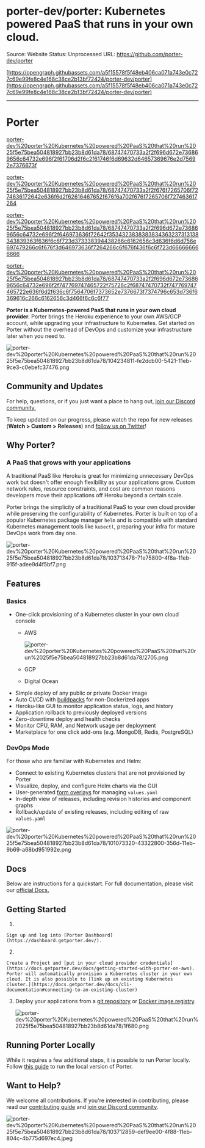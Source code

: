 # porter-dev/porter: Kubernetes powered PaaS that runs in your own cloud.

Source: Website
Status: Unprocessed
URL: https://github.com/porter-dev/porter

[https://opengraph.githubassets.com/a5f15578f5f48eb406ca071a743e0c727c69e99fe8c4e168c38ce2b13bf72424/porter-dev/porter](https://opengraph.githubassets.com/a5f15578f5f48eb406ca071a743e0c727c69e99fe8c4e168c38ce2b13bf72424/porter-dev/porter)

---

# Porter

[porter-dev%20porter%20Kubernetes%20powered%20PaaS%20that%20run%2025f5e75bea504818927bb23b8d61da78/68747470733a2f2f696d672e736869656c64732e696f2f61706d2f6c2f61746f6d69632d64657369676e2d75692e7376673f](porter-dev%20porter%20Kubernetes%20powered%20PaaS%20that%20run%2025f5e75bea504818927bb23b8d61da78/68747470733a2f2f696d672e736869656c64732e696f2f61706d2f6c2f61746f6d69632d64657369676e2d75692e7376673f)

[porter-dev%20porter%20Kubernetes%20powered%20PaaS%20that%20run%2025f5e75bea504818927bb23b8d61da78/68747470733a2f2f676f7265706f7274636172642e636f6d2f62616467652f676f6a702f676f7265706f727463617264](porter-dev%20porter%20Kubernetes%20powered%20PaaS%20that%20run%2025f5e75bea504818927bb23b8d61da78/68747470733a2f2f676f7265706f7274636172642e636f6d2f62616467652f676f6a702f676f7265706f727463617264)

[porter-dev%20porter%20Kubernetes%20powered%20PaaS%20that%20run%2025f5e75bea504818927bb23b8d61da78/68747470733a2f2f696d672e736869656c64732e696f2f646973636f72642f3534323838383834363237313138343839363f636f6c6f723d373338394438266c6162656c3d636f6d6d756e697479266c6f676f3d646973636f7264266c6f676f436f6c6f723d666666666666](porter-dev%20porter%20Kubernetes%20powered%20PaaS%20that%20run%2025f5e75bea504818927bb23b8d61da78/68747470733a2f2f696d672e736869656c64732e696f2f646973636f72642f3534323838383834363237313138343839363f636f6c6f723d373338394438266c6162656c3d636f6d6d756e697479266c6f676f3d646973636f7264266c6f676f436f6c6f723d666666666666)

[porter-dev%20porter%20Kubernetes%20powered%20PaaS%20that%20run%2025f5e75bea504818927bb23b8d61da78/68747470733a2f2f696d672e736869656c64732e696f2f747769747465722f75726c2f68747470732f747769747465722e636f6d2f636c6f7564706f7373652e7376673f7374796c653d736f6369616c266c6162656c3d466f6c6c6f77](porter-dev%20porter%20Kubernetes%20powered%20PaaS%20that%20run%2025f5e75bea504818927bb23b8d61da78/68747470733a2f2f696d672e736869656c64732e696f2f747769747465722f75726c2f68747470732f747769747465722e636f6d2f636c6f7564706f7373652e7376673f7374796c653d736f6369616c266c6162656c3d466f6c6c6f77)

**Porter is a Kubernetes-powered PaaS that runs in your own cloud provider.** Porter brings the Heroku experience to your own AWS/GCP account, while upgrading your infrastructure to Kubernetes. Get started on Porter without the overhead of DevOps and customize your infrastructure later when you need to.

![porter-dev%20porter%20Kubernetes%20powered%20PaaS%20that%20run%2025f5e75bea504818927bb23b8d61da78/104234811-fe2dcb00-5421-11eb-9ce3-c0ebefc37476.png](porter-dev%20porter%20Kubernetes%20powered%20PaaS%20that%20run%2025f5e75bea504818927bb23b8d61da78/104234811-fe2dcb00-5421-11eb-9ce3-c0ebefc37476.png)

## Community and Updates

For help, questions, or if you just want a place to hang out, [join our Discord community.](https://discord.gg/mmGAw5nNjr)

To keep updated on our progress, please watch the repo for new releases (**Watch > Custom > Releases**) and [follow us on Twitter](https://twitter.com/getporterdev)!

## Why Porter?

### A PaaS that grows with your applications

A traditional PaaS like Heroku is great for minimizing unnecessary DevOps work but doesn't offer enough flexibility as your applications grow. Custom network rules, resource constraints, and cost are common reasons developers move their applications off Heroku beyond a certain scale.

Porter brings the simplicity of a traditional PaaS to your own cloud provider while preserving the configurability of Kubernetes. Porter is built on top of a popular Kubernetes package manager `helm` and is compatible with standard Kubernetes management tools like `kubectl`, preparing your infra for mature DevOps work from day one.

![porter-dev%20porter%20Kubernetes%20powered%20PaaS%20that%20run%2025f5e75bea504818927bb23b8d61da78/103713478-71e75800-4f8a-11eb-915f-adee9d4f5bf7.png](porter-dev%20porter%20Kubernetes%20powered%20PaaS%20that%20run%2025f5e75bea504818927bb23b8d61da78/103713478-71e75800-4f8a-11eb-915f-adee9d4f5bf7.png)

## Features

### Basics

- One-click provisioning of a Kubernetes cluster in your own cloud console
    - AWS
        
        ![porter-dev%20porter%20Kubernetes%20powered%20PaaS%20that%20run%2025f5e75bea504818927bb23b8d61da78/2705.png](porter-dev%20porter%20Kubernetes%20powered%20PaaS%20that%20run%2025f5e75bea504818927bb23b8d61da78/2705.png)
        
    - GCP
    - Digital Ocean
- Simple deploy of any public or private Docker image
- Auto CI/CD with [buildpacks](https://buildpacks.io/) for non-Dockerized apps
- Heroku-like GUI to monitor application status, logs, and history
- Application rollback to previously deployed versions
- Zero-downtime deploy and health checks
- Monitor CPU, RAM, and Network usage per deployment
- Marketplace for one click add-ons (e.g. MongoDB, Redis, PostgreSQL)

### DevOps Mode

For those who are familiar with Kubernetes and Helm:

- Connect to existing Kubernetes clusters that are not provisioned by Porter
- Visualize, deploy, and configure Helm charts via the GUI
- User-generated [form overlays](https://github.com/porter-dev/porter-charts/blob/master/docs/form-yaml-reference.md) for managing `values.yaml`
- In-depth view of releases, including revision histories and component graphs
- Rollback/update of existing releases, including editing of raw `values.yaml`

![porter-dev%20porter%20Kubernetes%20powered%20PaaS%20that%20run%2025f5e75bea504818927bb23b8d61da78/101073320-43322800-356d-11eb-9b69-a68bd951992e.png](porter-dev%20porter%20Kubernetes%20powered%20PaaS%20that%20run%2025f5e75bea504818927bb23b8d61da78/101073320-43322800-356d-11eb-9b69-a68bd951992e.png)

## Docs

Below are instructions for a quickstart. For full documentation, please visit our [official Docs.](https://docs.getporter.dev/)

## Getting Started

1. 
    
    Sign up and log into [Porter Dashboard](https://dashboard.getporter.dev/).
    
2. 
    
    Create a Project and [put in your cloud provider credentials](https://docs.getporter.dev/docs/getting-started-with-porter-on-aws). Porter will automatically provision a Kubernetes cluster in your own cloud. It is also possible to [link up an existing Kubernetes cluster.](https://docs.getporter.dev/docs/cli-documentation#connecting-to-an-existing-cluster)
    
3.  Deploy your applications from a [git repository](https://docs.getporter.dev/docs/applications) or [Docker image registry](https://docs.getporter.dev/docs/cli-documentation#porter-docker-configure).
    
    ![porter-dev%20porter%20Kubernetes%20powered%20PaaS%20that%20run%2025f5e75bea504818927bb23b8d61da78/1f680.png](porter-dev%20porter%20Kubernetes%20powered%20PaaS%20that%20run%2025f5e75bea504818927bb23b8d61da78/1f680.png)
    

## Running Porter Locally

While it requires a few additional steps, it is possible to run Porter locally. Follow [this guide](https://docs.getporter.dev/docs/running-porter-locally) to run the local version of Porter.

## Want to Help?

We welcome all contributions. If you're interested in contributing, please read our [contributing guide](https://github.com/porter-dev/porter/blob/master/CONTRIBUTING.md) and [join our Discord community](https://discord.gg/GJynMR3KXK).

![porter-dev%20porter%20Kubernetes%20powered%20PaaS%20that%20run%2025f5e75bea504818927bb23b8d61da78/103712859-def9ee00-4f88-11eb-804c-4b775d697ec4.jpeg](porter-dev%20porter%20Kubernetes%20powered%20PaaS%20that%20run%2025f5e75bea504818927bb23b8d61da78/103712859-def9ee00-4f88-11eb-804c-4b775d697ec4.jpeg)